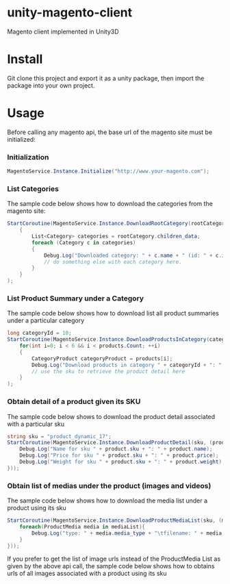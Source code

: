# unity-magento-client

Magento client implemented in Unity3D

# Install

Git clone this project and export it as a unity package, then import the package into your own project.

# Usage

Before calling any magento api, the base url of the magento site must be initialized:

### Initialization 
```cs
MagentoService.Instance.Initialize("http://www.your-magento.com");
```

### List Categories
The sample code below shows how to download the categories from the magento site:

```cs
StartCoroutine(MagentoService.Instance.DownloadRootCategory(rootCategory =>
	{
		List<Category> categories = rootCategory.children_data;
		foreach (Category c in categories)
		{
			Debug.Log("Downloaded category: " + c.name + " (id: " + c.id + ")");
			// do something else with each category here.
		}
	}
);
```

### List Product Summary under a Category

The sample code below shows how to download list all product summaries under a particular category 

```cs
long categoryId = 10;
StartCoroutine(MagentoService.Instance.DownloadProductsInCategory(categoryId, (catId, products) => {
	for(int i=0; i < 6 && i < products.Count; ++i)
	{
		CategoryProduct categoryProduct = products[i];
		Debug.Log("Download products in category " + categoryId + ": " + categoryProduct.sku);
		// use the sku to retrieve the product detail here 
	}
);
```

### Obtain detail of a product given its SKU

The sample code below shows to download the product detail associated with a particular sku 

```cs
string sku = "product_dynamic_17";
StartCoroutine(MagentoService.Instance.DownloadProductDetail(sku, (product) => {
	Debug.Log("Name for sku " + product.sku + ": " + product.name);
	Debug.Log("Price for sku " + product.sku + ": " + product.price);
	Debug.Log("Weight for sku " + product.sku + ": " + product.weight);
}));
```

### Obtain list of medias under the product (images and videos)

The sample code below shows how to download the media list under a product using its sku

```cs
StartCoroutine(MagentoService.Instance.DownloadProductMediaList(sku, (mediaList) => {
	foreach(ProductMedia media in mediaList){
		Debug.Log("type: " + media.media_type + "\tfilename: " + media.file);
	}
}));
```

If you prefer to get the list of image urls instead of the ProductMedia List as given by the above api call, the sample code below shows how to obtains urls of all images associated with a product using its sku 

```cs

```





